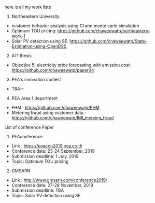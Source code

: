 here is all my work lists

1. Northeastern University
  * customer behavior analysis using CI and monte carlo simulation
  * Optimum TOU pricing: https://github.com/chaweewatp/northeastern-work-1
  * Solar PV detection using SE: https://github.com/chaweewatp/State-Estimation-using-OpenDSS

2. AIT thesis

  * Objective 5: electricity price forecasting with emission cost: https://github.com/chaweewatp/paper04


3. PEA's innovation contest

  * TBA--


4. PEA Area 1 department
  * FHM : https://github.com/chaweewatp/FHM
  * Metering fraud using customer data : https://github.com/chaweewatp/IMI_meteing_fraud



List of conference Paper

1. PEAconference

  * Link : https://peacon2019.pea.co.th
  * Conference date: 23-24 September, 2019
  * Submission deadline: 1 July, 2019
  * Topic: Optimum TOU pricing

2. GMSARN

  * Link : http://www.gmsarn.com/conference2019/
  * Conference date: 27-29 November, 2019
  * Submission deadline: TBA
  * Topic: Solar PV detection using SE
